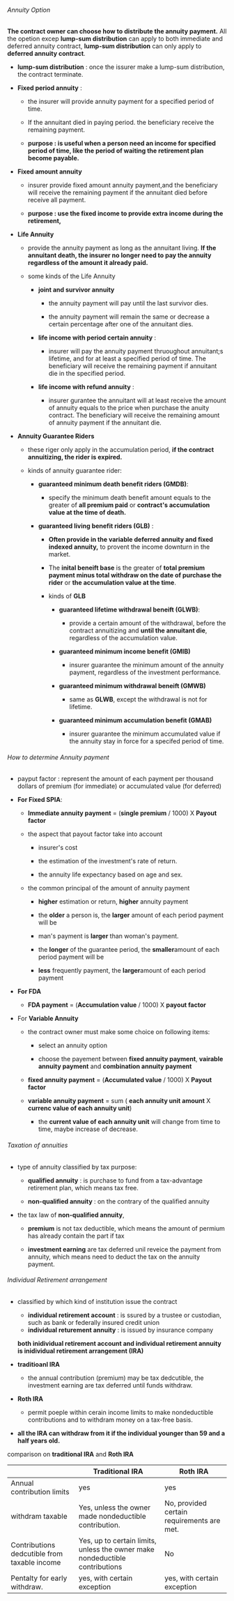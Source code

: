 ###### Annuity Option

**The contract owner can choose how to distribute the annuity payment.** All the opetion excep **lump-sum distribution** can apply to both immediate and deferred annuity contract, **lump-sum distribution** can only apply to **deferred annuity contract**.

- **lump-sum distribution** : once the issurer make a lump-sum distribution, the contract terminate.

- **Fixed period annuity** : 
  
  - the insurer will provide annuity payment for a specified period of time.
  
  - If the annuitant died in paying period. the beneficiary receive the remaining payment.
  
  - **purpose : is useful when a person need an income for specified period of time, like the period of waiting the retirement plan become payable.**

- **Fixed amount annuity**
  
  - insurer provide fixed amount annuity payment,and the beneficiary will receive the remaining payment if the annuitant died before receive all payment.
  
  - **purpose : use the fixed income to provide extra income during the retirement,**

- **Life Annuity**
  
  - provide the annuity payment as long as the annuitant living. **If the annuitant death, the insurer no longer need to pay the annuity regardless of the amount it already paid.**
  
  - some kinds of the Life Annuity
    
    - **joint and survivor annuity**
      
      - the annuity payment will pay until the last survivor dies.
      
      - the annuity payment will remain the same or decrease a certain percentage after one of the annuitant dies.
    
    - **life income with period certain annuity** : 
      
      - insurer will pay the annuity payment thruoughout annuitant;s lifetime, and for at least a specified period of time. The beneficiary will receive the remaining payment if annuitant die in the specified period.
    
    - **life income with refund annuity** : 
      
      - insurer gurantee the annuitant will at least receive the amount of annuity equals to the price when purchase the anuity contract. The beneficiary will receive the remaining amount of annuity payment if the annuitant die.

- **Annuity Guarantee Riders**
  
  - these riger only apply in the accumulation period, **if the contract annuitizing, the rider is expired.**
  
  - kinds of annuity guarantee rider:
    
    - **guaranteed minimum death benefit riders (GMDB)**:
      
      - specify the minimum death benefit amount equals to the greater of **all premium paid** or **contract's accumulation value at the time of death.**
    
    - **guaranteed living benefit riders (GLB)** : 
      
      - **Often provide in the variable deferred annuity and fixed indexed annuity,** to provent the income downturn in the market.
      
      - The **inital beneift base** is the greater of **total premium payment minus total withdraw on the date of purchase the rider** or **the accumulation value at the time**.
      
      - kinds of **GLB**
        
        - **guaranteed lifetime withdrawal beneift (GLWB)**:
          
          - provide a certain amount of the withdrawal, before the contract annuitizing and **until the annuitant die**, regardless of the accumulation value.
        
        - **guaranteed minimum income benefit (GMIB)**
          
          - insurer guarantee the minimum amount of the annuity payment, regardless of the investment performance.
        
        - **guaranteed minimum withdrawal beneift (GMWB)**
          
          - same as **GLWB**, except the withdrawal is not for lifetime.
        
        - **guaranteed minimum accumulation benefit (GMAB)**
          
          - insurer guarantee the minimum accumulated value if the annuity stay in force for a specifed period of time.

###### How to determine Annuity payment

- payput factor : represent the amount of each payment per thousand dollars of premium (for immediate) or accumulated value (for deferred)

- **For Fixed SPIA**:
  
  - **Immediate annuity payment** = (**single premium**  / 1000) X **Payout factor**
  
  - the aspect that payout factor take into account
    
    - insurer's cost
    
    - the estimation of the investment's rate of return.
    
    - the annuity life expectancy based on age and sex.
  
  - the common principal of the amount of annuity payment
    
    - **higher** estimation or return, **higher** annuity payment
    
    - the **older** a person is, the **larger** amount of each period payment will be
    
    - man's payment is **larger** than woman's payment.
    
    - the **longer** of the guarantee period, the **smaller**amount of each period payment will be
    
    - **less** frequently payment, the **larger**amount of each period payment

- **For FDA**
  
  - **FDA payment** = (**Accumulation value** / 1000) X **payout factor**

- For **Variable Annuity**
  
  - the contract owner must make some choice on following items:
    
    - select an annuity option
    
    - choose the payement between **fixed annuity payment**, **vairable annuity payment** and **combination annuity payment**
  
  - **fixed annuity payment** = (**Accumulated value** / 1000) X **Payout factor**
  
  - **variable annuity payment** = sum ( **each annuity unit amount** X **currenc value of each annuity unit**)
    
    - the **current value of each annuity unit** will change from time to time, maybe increase of decrease.

###### Taxation of annuities

- type of annuity classified by tax purpose:
  
  - **qualified annuity** : is purchase to fund from a tax-advantage retirement plan, which means tax free.
  
  - **non-qualified annuity** : on the contrary of the qualified annuity

- the tax law of  **non-qualified annuity**, 
  
  - **premium** is not tax deductible, which means the amount of permium has already contain the part if tax
  
  - **investment earning** are tax deferred unil reveice the payment from annuity, which means need to deduct the tax on the annuity payment.

###### Individual Retirement arrangement

- classified by which kind of institution issue the contract
  - **individual retirement account** : is ssured by a trustee or custodian, such as bank or federally insured credit union
  - **individual returement annuity** : is issued by insurance company
  
  **both inidividual retirement account and individual retirement annuity is inidividual retirement arrangement (IRA)**
- **traditioanl IRA**
  - the annual contribution (premium) may be tax dedcutible, the investment earning are tax deferred until funds withdraw.
- **Roth IRA**
  - permit poeple within cerain income limits to make nondeductible contributions and to withdram money on a tax-free basis.
- **all the IRA can withdraw from it if the individual younger than 59 and a half years old.**

comparison on **traditional IRA** and **Roth IRA**

|                                              | **Traditional IRA**                                                          | **Roth IRA**                               |
| -------------------------------------------- | ---------------------------------------------------------------------------- | ------------------------------------------ |
| Annual contribution limits                   | yes                                                                          | yes                                        |
| withdram taxable                             | Yes, unless the owner made nondeductible contribution.                       | No, provided certain requirements are met. |
| Contributions dedcutible from taxable income | Yes, up to certain limits, unless the owner make nondeductible contributions | No                                         |
| Pentalty for early withdraw.                 | yes, with certain exception                                                  | yes, with certain exception                |
